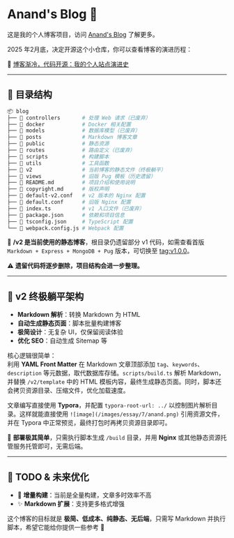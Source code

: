 # Anand's Blog 🚀  

这是我的个人博客项目，访问 [Anand's Blog](https://anandzhang.com/) 了解更多。  

2025 年2月底，决定开源这个小仓库，你可以查看博客的演进历程：  

📖 [博客渐冷，代码开源：我的个人站点演进史](https://anandzhang.com/posts/essay/7)  

---

## 📂 目录结构  

```bash
📦 blog
├── 📂 controllers       # 处理 Web 请求（已废弃）
├── 📂 docker            # Docker 相关配置
├── 📂 models            # 数据库模型（已废弃）
├── 📂 posts             # Markdown 博客文章
├── 📂 public            # 静态资源
├── 📂 routes            # 路由定义（已废弃）
├── 📂 scripts           # 构建脚本
├── 📂 utils             # 工具函数
├── 📂 v2                # 当前博客的静态文件（终极躺平）
├── 📂 views             # 旧版 Pug 模板（历史遗留）
├── 📄 README.md         # 项目介绍和使用说明
├── 📄 copyright.md      # 版权声明
├── 📄 default-v2.conf   # v2 版本的 Nginx 配置
├── 📄 default.conf      # 旧版 Nginx 配置
├── 📄 index.ts          # v1 入口文件（已废弃）
├── 📄 package.json      # 依赖和项目信息
├── 📄 tsconfig.json     # TypeScript 配置
└── 📄 webpack.config.js # Webpack 配置
```

📌 **/v2 是当前使用的静态博客**，根目录仍遗留部分 v1 代码，如需查看首版 `Markdown + Express + MongoDB + Pug` 版本，可切换至 [tag:v1.0.0](https://github.com/anandzhang/blog/tree/v1.0.0)。

⚠️ **遗留代码将逐步删除，项目结构会进一步整理。**

---

## 🌱 v2 终极躺平架构  

- **Markdown 解析**：转换 Markdown 为 HTML  
- **自动生成静态页面**：脚本批量构建博客  
- **极简设计**：无复杂 UI，仅保留阅读体验  
- **优化 SEO**：自动生成 Sitemap 等

核心逻辑很简单：  
利用 **YAML Front Matter** 在 Markdown 文章顶部添加 `tag`、`keywords`、`description` 等元数据，取代数据库存储。`scripts/build.ts` 解析 Markdown，并替换 `/v2/template` 中的 HTML 模板内容，最终生成静态页面。同时，脚本还会拷贝资源目录、压缩文件，优化加载速度。  

文章编写直接使用 **Typora**，并配置 `typora-root-url: ../` 以控制图片解析目录。这样就能直接使用 `![image](/images/essay/7/anand.png)` 引用资源文件，并在 Typora 中正常预览，最终打包时再拷贝资源目录即可。  

🚀 **部署极其简单**，只需执行脚本生成 `/build` 目录，并用 **Nginx** 或其他静态资源托管服务托管即可，无需后端。  

---

## 🔧 TODO & 未来优化  

- 📌 **增量构建**：当前是全量构建，文章多时效率不高  
- ✨ **Markdown 扩展**：支持更多格式增强  

这个博客的目标就是 **极简、低成本、纯静态、无后端**，只需写 Markdown 并执行脚本，希望它能给你提供一些参考 🎯

